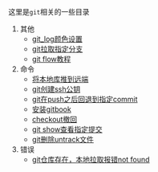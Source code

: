 这里是`git`相关的一些目录

1. 其他
    -   [git_log颜色设置](./other/git_log颜色设置.md)
    -   [git拉取指定分支](./other/git拉取指定分支.md)
    -   [git flow教程](./other/git-flow教程.md)
2. 命令
    -   [将本地库推到远端](./doc/将本地库推到远端.md)
    -   [git创建ssh公钥](./doc/git创建ssh公钥.md)
    -   [git在push之后回退到指定commit](./doc/git在push之后回退到指定commit.md)
    -   [安装gitbook](./doc/安装gitbook.md)
    -   [checkout撤回](./doc/checkout撤回.md)
    -   [git show查看指定提交](./doc/查看指定提交.md)
    -   [git删除untrack文件](./doc/git删除untrack文件.md)
3.  错误
    -   [git仓库存在，本地拉取报错not found](./error/报错not-found.md)